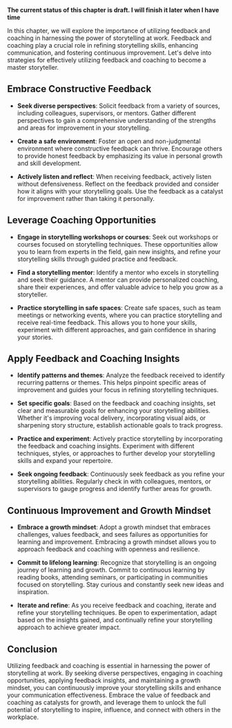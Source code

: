 **The current status of this chapter is draft. I will finish it later when I have time**

In this chapter, we will explore the importance of utilizing feedback and coaching in harnessing the power of storytelling at work. Feedback and coaching play a crucial role in refining storytelling skills, enhancing communication, and fostering continuous improvement. Let's delve into strategies for effectively utilizing feedback and coaching to become a master storyteller.

Embrace Constructive Feedback
-----------------------------

* **Seek diverse perspectives**: Solicit feedback from a variety of sources, including colleagues, supervisors, or mentors. Gather different perspectives to gain a comprehensive understanding of the strengths and areas for improvement in your storytelling.

* **Create a safe environment**: Foster an open and non-judgmental environment where constructive feedback can thrive. Encourage others to provide honest feedback by emphasizing its value in personal growth and skill development.

* **Actively listen and reflect**: When receiving feedback, actively listen without defensiveness. Reflect on the feedback provided and consider how it aligns with your storytelling goals. Use the feedback as a catalyst for improvement rather than taking it personally.

Leverage Coaching Opportunities
-------------------------------

* **Engage in storytelling workshops or courses**: Seek out workshops or courses focused on storytelling techniques. These opportunities allow you to learn from experts in the field, gain new insights, and refine your storytelling skills through guided practice and feedback.

* **Find a storytelling mentor**: Identify a mentor who excels in storytelling and seek their guidance. A mentor can provide personalized coaching, share their experiences, and offer valuable advice to help you grow as a storyteller.

* **Practice storytelling in safe spaces**: Create safe spaces, such as team meetings or networking events, where you can practice storytelling and receive real-time feedback. This allows you to hone your skills, experiment with different approaches, and gain confidence in sharing your stories.

Apply Feedback and Coaching Insights
------------------------------------

* **Identify patterns and themes**: Analyze the feedback received to identify recurring patterns or themes. This helps pinpoint specific areas of improvement and guides your focus in refining storytelling techniques.

* **Set specific goals**: Based on the feedback and coaching insights, set clear and measurable goals for enhancing your storytelling abilities. Whether it's improving vocal delivery, incorporating visual aids, or sharpening story structure, establish actionable goals to track progress.

* **Practice and experiment**: Actively practice storytelling by incorporating the feedback and coaching insights. Experiment with different techniques, styles, or approaches to further develop your storytelling skills and expand your repertoire.

* **Seek ongoing feedback**: Continuously seek feedback as you refine your storytelling abilities. Regularly check in with colleagues, mentors, or supervisors to gauge progress and identify further areas for growth.

Continuous Improvement and Growth Mindset
-----------------------------------------

* **Embrace a growth mindset**: Adopt a growth mindset that embraces challenges, values feedback, and sees failures as opportunities for learning and improvement. Embracing a growth mindset allows you to approach feedback and coaching with openness and resilience.

* **Commit to lifelong learning**: Recognize that storytelling is an ongoing journey of learning and growth. Commit to continuous learning by reading books, attending seminars, or participating in communities focused on storytelling. Stay curious and constantly seek new ideas and inspiration.

* **Iterate and refine**: As you receive feedback and coaching, iterate and refine your storytelling techniques. Be open to experimentation, adapt based on the insights gained, and continually refine your storytelling approach to achieve greater impact.

Conclusion
----------

Utilizing feedback and coaching is essential in harnessing the power of storytelling at work. By seeking diverse perspectives, engaging in coaching opportunities, applying feedback insights, and maintaining a growth mindset, you can continuously improve your storytelling skills and enhance your communication effectiveness. Embrace the value of feedback and coaching as catalysts for growth, and leverage them to unlock the full potential of storytelling to inspire, influence, and connect with others in the workplace.
